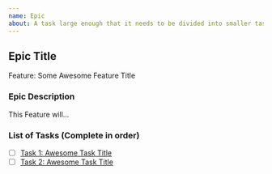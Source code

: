 ```yaml
---
name: Epic
about: A task large enough that it needs to be divided into smaller tasks. It will usually be labeled as `enhancement`.
---
```


<!-- Issue title should mirror the Epic Title. -->

## Epic Title

Feature: Some Awesome Feature Title

### Epic Description

This Feature will...

### List of Tasks (Complete in order)

- [ ] [Task 1: Awesome Task Title](https://github.com/Zeronfinity/CPfy/issues/1)
- [ ] [Task 2: Awesome Task Title](https://github.com/Zeronfinity/CPfy/issues/2)